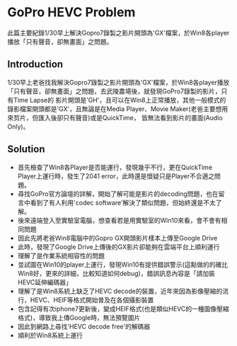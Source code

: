 GoPro HEVC Problem
===
此篇主要紀錄1/30早上解決Gopro7錄製之影片開頭為'GX'檔案，於Win8各player播放「只有聲音，卻無畫面」之問題。

Introduction
---
1/30早上老爸找我解決Gopro7錄製之影片開頭為'GX'檔案，於Win8各player播放「只有聲音，卻無畫面」之問題，去武陵農場後，就發現GoPro7錄製的影片，只有Time Lapse的
影片開頭是'GH'，且可以在Win8上正常播放，其他一般模式的錄影檔案開頭都是'GX'，且無論是在Media Player、Movie Maker(老爸主要想用來剪片，但匯入後卻只有聲音)或是QuickTime，
皆無法看到影片的畫面(Audio Only)。

Solution
---
- 首先檢查了Win8各Player是否能運行，發現幾乎不行，更在QuickTime Player上運行時，發生了2041 error，此時還是懷疑只是Player不合適之問題。
- 尋找GoPro官方論壇的詳解，開始了解可能是影片的decoding問題，也在留言中看到了有人利用'codec software'解決了類似問題，但始終還是不太了解。
- 後來遠端登入至實驗室電腦，想查看若是用實驗室的Win10來看，會不會有相同問題
- 因此先將老爸Win8電腦中的Gopro GX開頭影片樣本上傳至Google Drive
- 此時，發現了Google Drive上傳後的GX影片卻能夠在雲端平台上順利運行
- 理解了是作業系統相容性的問題
- 並試圖在Win10的player上運行，發現Win10有提供錯誤警示(這點做的的確比Win8好，更來的詳細，比較知道如何debug)，錯誤訊息內容是「請加裝HEVC延伸編碼器」
- 理解了是Win8系統上缺乏了HEVC decode的裝置，近年來因為影像壓縮的流行，HEVC、HEIF等格式開始普及在各個攝影裝置
- 包含記得有次iphone7更新後，變成HEIF格式(也是類似HEVC的一種圖像壓縮格式)，導致我上傳Google時，無法預覽圖片
- 因此到網路上尋找'HEVC decode free'的解碼器
- 順利於Win8系統上運行



